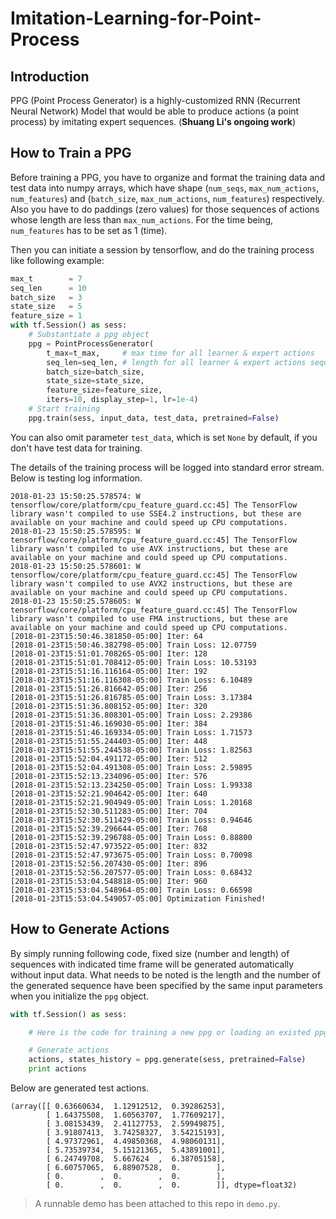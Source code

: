 Imitation-Learning-for-Point-Process
===

Introduction
---
PPG (Point Process Generator) is a highly-customized RNN (Recurrent Neural Network) Model that would be able to produce actions (a point process) by imitating expert sequences. (**Shuang Li's ongoing work**)

How to Train a PPG
---
Before training a PPG, you have to organize and format the training data and test data into numpy arrays, which have shape (`num_seqs`, `max_num_actions`, `num_features`) and (`batch_size`, `max_num_actions`, `num_features`) respectively. Also you have to do paddings (zero values) for those sequences of actions whose length are less than `max_num_actions`. For the time being,
`num_features` has to be set as 1 (time).

Then you can initiate a session by tensorflow, and do the training process like following example:
```python
max_t        = 7
seq_len      = 10
batch_size   = 3
state_size   = 5
feature_size = 1
with tf.Session() as sess:
	# Substantiate a ppg object
	ppg = PointProcessGenerator(
		t_max=t_max,     # max time for all learner & expert actions
		seq_len=seq_len, # length for all learner & expert actions sequences
		batch_size=batch_size,
		state_size=state_size,
		feature_size=feature_size,
		iters=10, display_step=1, lr=1e-4)
	# Start training
	ppg.train(sess, input_data, test_data, pretrained=False)
```
You can also omit parameter `test_data`, which is set `None` by default, if you don't have test data for training.

The details of the training process will be logged into standard error stream. Below is testing log information.
```shell
2018-01-23 15:50:25.578574: W tensorflow/core/platform/cpu_feature_guard.cc:45] The TensorFlow library wasn't compiled to use SSE4.2 instructions, but these are available on your machine and could speed up CPU computations.
2018-01-23 15:50:25.578595: W tensorflow/core/platform/cpu_feature_guard.cc:45] The TensorFlow library wasn't compiled to use AVX instructions, but these are available on your machine and could speed up CPU computations.
2018-01-23 15:50:25.578601: W tensorflow/core/platform/cpu_feature_guard.cc:45] The TensorFlow library wasn't compiled to use AVX2 instructions, but these are available on your machine and could speed up CPU computations.
2018-01-23 15:50:25.578605: W tensorflow/core/platform/cpu_feature_guard.cc:45] The TensorFlow library wasn't compiled to use FMA instructions, but these are available on your machine and could speed up CPU computations.
[2018-01-23T15:50:46.381850-05:00] Iter: 64
[2018-01-23T15:50:46.382798-05:00] Train Loss: 12.07759
[2018-01-23T15:51:01.708265-05:00] Iter: 128
[2018-01-23T15:51:01.708412-05:00] Train Loss: 10.53193
[2018-01-23T15:51:16.116164-05:00] Iter: 192
[2018-01-23T15:51:16.116308-05:00] Train Loss: 6.10489
[2018-01-23T15:51:26.816642-05:00] Iter: 256
[2018-01-23T15:51:26.816785-05:00] Train Loss: 3.17384
[2018-01-23T15:51:36.808152-05:00] Iter: 320
[2018-01-23T15:51:36.808301-05:00] Train Loss: 2.29386
[2018-01-23T15:51:46.169030-05:00] Iter: 384
[2018-01-23T15:51:46.169334-05:00] Train Loss: 1.71573
[2018-01-23T15:51:55.244403-05:00] Iter: 448
[2018-01-23T15:51:55.244538-05:00] Train Loss: 1.82563
[2018-01-23T15:52:04.491172-05:00] Iter: 512
[2018-01-23T15:52:04.491308-05:00] Train Loss: 2.59895
[2018-01-23T15:52:13.234096-05:00] Iter: 576
[2018-01-23T15:52:13.234250-05:00] Train Loss: 1.99338
[2018-01-23T15:52:21.904642-05:00] Iter: 640
[2018-01-23T15:52:21.904949-05:00] Train Loss: 1.20168
[2018-01-23T15:52:30.511283-05:00] Iter: 704
[2018-01-23T15:52:30.511429-05:00] Train Loss: 0.94646
[2018-01-23T15:52:39.296644-05:00] Iter: 768
[2018-01-23T15:52:39.296788-05:00] Train Loss: 0.88800
[2018-01-23T15:52:47.973522-05:00] Iter: 832
[2018-01-23T15:52:47.973675-05:00] Train Loss: 0.70098
[2018-01-23T15:52:56.207430-05:00] Iter: 896
[2018-01-23T15:52:56.207577-05:00] Train Loss: 0.68432
[2018-01-23T15:53:04.548818-05:00] Iter: 960
[2018-01-23T15:53:04.548964-05:00] Train Loss: 0.66598
[2018-01-23T15:53:04.549057-05:00] Optimization Finished!
```

How to Generate Actions
---
By simply running following code, fixed size (number and length) of sequences with indicated time frame will be generated automatically without input data. What needs to be noted is the length and the number of the generated sequence have been specified by the same input parameters when you initialize the `ppg` object.
```python
with tf.Session() as sess:

	# Here is the code for training a new ppg or loading an existed ppg

	# Generate actions
	actions, states_history = ppg.generate(sess, pretrained=False)
	print actions
```
Below are generated test actions.
```shell
(array([[ 0.63660634,  1.12912512,  0.39286253],
        [ 1.64375508,  1.60563707,  1.77609217],
        [ 3.08153439,  2.41127753,  2.59949875],
        [ 3.91807413,  3.74258327,  3.54215193],
        [ 4.97372961,  4.49850368,  4.98060131],
        [ 5.73539734,  5.15121365,  5.43891001],
        [ 6.24749708,  5.667624  ,  6.38705158],
        [ 6.60757065,  6.88907528,  0.        ],
        [ 0.        ,  0.        ,  0.        ],
        [ 0.        ,  0.        ,  0.        ]], dtype=float32)
```

> A runnable demo has been attached to this repo in `demo.py`.
